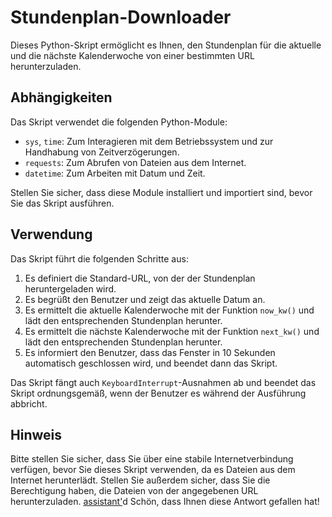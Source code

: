# Stundenplan-Downloader

Dieses Python-Skript ermöglicht es Ihnen, den Stundenplan für die aktuelle und die nächste Kalenderwoche von einer bestimmten URL herunterzuladen.

## Abhängigkeiten

Das Skript verwendet die folgenden Python-Module:

- `sys`, `time`: Zum Interagieren mit dem Betriebssystem und zur Handhabung von Zeitverzögerungen.
- `requests`: Zum Abrufen von Dateien aus dem Internet.
- `datetime`: Zum Arbeiten mit Datum und Zeit.

Stellen Sie sicher, dass diese Module installiert und importiert sind, bevor Sie das Skript ausführen.

## Verwendung

Das Skript führt die folgenden Schritte aus:

1. Es definiert die Standard-URL, von der der Stundenplan heruntergeladen wird.
2. Es begrüßt den Benutzer und zeigt das aktuelle Datum an.
3. Es ermittelt die aktuelle Kalenderwoche mit der Funktion `now_kw()` und lädt den entsprechenden Stundenplan herunter.
4. Es ermittelt die nächste Kalenderwoche mit der Funktion `next_kw()` und lädt den entsprechenden Stundenplan herunter.
5. Es informiert den Benutzer, dass das Fenster in 10 Sekunden automatisch geschlossen wird, und beendet dann das Skript.

Das Skript fängt auch `KeyboardInterrupt`-Ausnahmen ab und beendet das Skript ordnungsgemäß, wenn der Benutzer es während der Ausführung abbricht.

## Hinweis

Bitte stellen Sie sicher, dass Sie über eine stabile Internetverbindung verfügen, bevor Sie dieses Skript verwenden, da es Dateien aus dem Internet herunterlädt. Stellen Sie außerdem sicher, dass Sie die Berechtigung haben, die Dateien von der angegebenen URL herunterzuladen.
[assistant'](#message)d
Schön, dass Ihnen diese Antwort gefallen hat!
